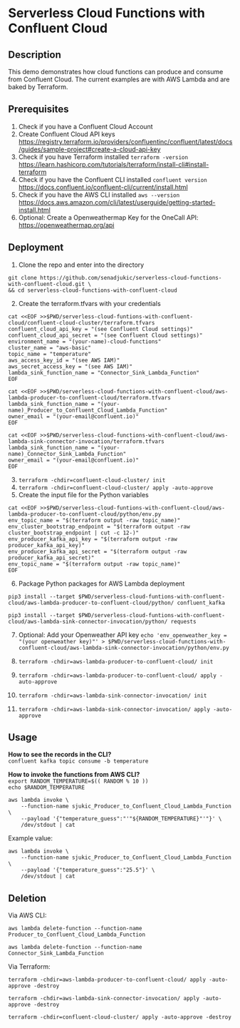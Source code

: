 # Serverless Cloud Functions with Confluent Cloud

## Description
This demo demonstrates how cloud functions can produce and consume from Confluent Cloud. The current examples are with AWS Lambda and are baked by Terraform.

## Prerequisites
1. Check if you have a Confluent Cloud Account
2. Create Confluent Cloud API keys <br> https://registry.terraform.io/providers/confluentinc/confluent/latest/docs/guides/sample-project#create-a-cloud-api-key
3. Check if you have Terraform installed `terraform -version` <br> https://learn.hashicorp.com/tutorials/terraform/install-cli#install-terraform
4. Check if you have the Confluent CLI installed `confluent version` <br> https://docs.confluent.io/confluent-cli/current/install.html
5. Check if you have the AWS CLI installed `aws --version` <br> https://docs.aws.amazon.com/cli/latest/userguide/getting-started-install.html
6. Optional: Create a Openweathermap Key for the OneCall API: https://openweathermap.org/api

## Deployment
1. Clone the repo and enter into the directory
``` 
git clone https://github.com/senadjukic/serverless-cloud-functions-with-confluent-cloud.git \
&& cd serverless-cloud-functions-with-confluent-cloud 
```

2. Create the terraform.tfvars with your credentials

```
cat <<EOF >>$PWD/serverless-cloud-funtions-with-confluent-cloud/confluent-cloud-cluster/terraform.tfvars
confluent_cloud_api_key = "(see Confluent Cloud settings)"
confluent_cloud_api_secret = "(see Confluent Cloud settings)"
environment_name = "(your-name)-cloud-functions"
cluster_name = "aws-basic"
topic_name = "temperature"
aws_access_key_id = "(see AWS IAM)"
aws_secret_access_key = "(see AWS IAM)"
lambda_sink_function_name = "Connector_Sink_Lambda_Function"
EOF

cat <<EOF >>$PWD/serverless-cloud-functions-with-confluent-cloud/aws-lambda-producer-to-confluent-cloud/terraform.tfvars
lambda_sink_function_name = "(your-name)_Producer_to_Confluent_Cloud_Lambda_Function"
owner_email = "(your-email@confluent.io)"
EOF

cat <<EOF >>$PWD/serverless-cloud-functions-with-confluent-cloud/aws-lambda-sink-connector-invocation/terraform.tfvars
lambda_sink_function_name = "(your-name)_Connector_Sink_Lambda_Function"
owner_email = "(your-email@confluent.io)"
EOF
```

3. `terraform -chdir=confluent-cloud-cluster/ init`
4. `terraform -chdir=confluent-cloud-cluster/ apply -auto-approve`
5. Create the input file for the Python variables

```
cat <<EOF >>$PWD/serverless-cloud-funtions-with-confluent-cloud/aws-lambda-producer-to-confluent-cloud/python/env.py
env_topic_name = "$(terraform output -raw topic_name)"
env_cluster_bootstrap_endpoint = "$(terraform output -raw cluster_bootstrap_endpoint | cut -c 12-)"
env_producer_kafka_api_key = "$(terraform output -raw producer_kafka_api_key)"
env_producer_kafka_api_secret = "$(terraform output -raw producer_kafka_api_secret)"
env_topic_name = "$(terraform output -raw topic_name)"
EOF
```

6. Package Python packages for AWS Lambda deployment
```
pip3 install --target $PWD/serverless-cloud-funtions-with-confluent-cloud/aws-lambda-producer-to-confluent-cloud/python/ confluent_kafka

pip3 install --target $PWD/serverless-cloud-funtions-with-confluent-cloud/aws-lambda-sink-connector-invocation/python/ requests
```
7. Optional: Add your Openweather API key
`echo 'env_openweather_key = "(your openweather key)"' > $PWD/serverless-cloud-functions-with-confluent-cloud/aws-lambda-sink-connector-invocation/python/env.py`

8. `terraform -chdir=aws-lambda-producer-to-confluent-cloud/ init`
9. `terraform -chdir=aws-lambda-producer-to-confluent-cloud/ apply -auto-approve`

10. `terraform -chdir=aws-lambda-sink-connector-invocation/ init`
11. `terraform -chdir=aws-lambda-sink-connector-invocation/ apply -auto-approve`

## Usage

**How to see the records in the CLI?** <br>
```confluent kafka topic consume -b temperature```

**How to invoke the functions from AWS CLI?** <br>
```export RANDOM_TEMPERATURE=$(( RANDOM % 10 ))``` <br>
```echo $RANDOM_TEMPERATURE``` <br>

```
aws lambda invoke \
    --function-name sjukic_Producer_to_Confluent_Cloud_Lambda_Function \
    --payload '{"temperature_guess":"'"${RANDOM_TEMPERATURE}"'"}' \
    /dev/stdout | cat
``` 

Example value:

```
aws lambda invoke \
    --function-name sjukic_Producer_to_Confluent_Cloud_Lambda_Function \
    --payload '{"temperature_guess":"25.5"}' \
    /dev/stdout | cat
```

## Deletion

Via AWS CLI:
```
aws lambda delete-function --function-name Producer_to_Confluent_Cloud_Lambda_Function

aws lambda delete-function --function-name Connector_Sink_Lambda_Function
```

Via Terraform:

```
terraform -chdir=aws-lambda-producer-to-confluent-cloud/ apply -auto-approve -destroy

terraform -chdir=aws-lambda-sink-connector-invocation/ apply -auto-approve -destroy

terraform -chdir=confluent-cloud-cluster/ apply -auto-approve -destroy
```

